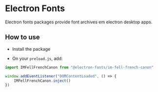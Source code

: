 # Electron Fonts

Electron fonts packages provide font archives em electron desktop apps.

## How to use

* Install the package

* On your `preload.js`, add:

```ts
import IMFellFrenchCanon from "@electron-fonts/im-fell-french-canon"

window.addEventListener("DOMContentLoaded", () => {
    IMFellFrenchCanon.inject()
})
```